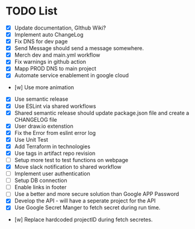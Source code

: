 # TODO List

- [x] Update documentation, GIthub Wiki?
- [x] Implement auto ChangeLog
- [x] Fix DNS for dev page
- [x] Send Message should send a message somewhere.
- [x] Merch dev and main.yml workflow
- [x] Fix warnings in github action
- [x] Mapp PROD DNS to main project
- [x] Automate service enablement in google cloud
- [w] Use more animation
- [x] Use semantic release
- [x] Use ESLint via shared workflows
- [x] Shared semantic release should update package.json file and create a CHANGELOG file
- [x] User draw.io extenstion 
- [x] Fix the Error from eslint error log
- [x] Use Unit Test
- [x] Add Terraform in technologies
- [x] Use tags in artifact repo revision
- [ ] Setup more test to test functions on webpage
- [x] Move slack notification to shared workflow
- [ ] Implement user authentication
- [ ] Setup DB connection
- [ ] Enable links in footer
- [ ] Use a better and more secure solution than Google APP Password
- [x] Develop the API - will have a seperate project for the API
- [x] Use Google Secret Manger to fetch secret during run time. 
- [w] Replace hardcoded projectID during fetch secretes.







